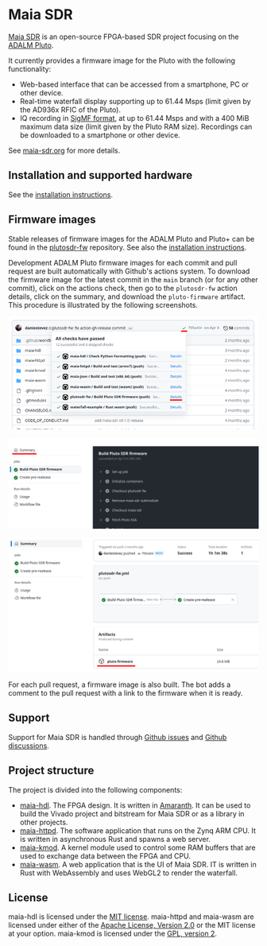 # Maia SDR

[Maia SDR](https://maia-sdr.org) is an open-source FPGA-based SDR project focusing on the [ADALM
Pluto](https://www.analog.com/en/design-center/evaluation-hardware-and-software/evaluation-boards-kits/adalm-pluto.html).

It currently provides a firmware image for the Pluto with the following functionality:
* Web-based interface that can be accessed from a smartphone, PC or other device.
* Real-time waterfall display supporting up to 61.44 Msps (limit given by the
AD936x RFIC of the Pluto).
* IQ recording in [SigMF format](https://github.com/gnuradio/SigMF), at up to
61.44 Msps and with a 400 MiB maximum data size (limit given by the Pluto RAM
size). Recordings can be downloaded to a smartphone or other device.

See [maia-sdr.org](https://maia-sdr.org) for more details.

## Installation and supported hardware

See the [installation instructions](https://maia-sdr.org/installation/).

## Firmware images

Stable releases of firmware images for the ADALM Pluto and Pluto+ can be found
in the [plutosdr-fw](https://github.com/maia-sdr/plutosdr-fw) repository. See
also the [installation instructions](https://maia-sdr.org/installation/).

Development ADALM Pluto firmware images for each commit and pull request are
built automatically with Github's actions system. To download the firmware image
for the latest commit in the `main` branch (or for any other commit), click on
the actions check, then go to the `plutosdr-fw` action details, click on the
summary, and download the `pluto-firmware` artifact. This procedure is
illustrated by the following screenshots.

![List of actions](readme-images/fw-artifact-1.png)

![plutosdr-fw action details](readme-images/fw-artifact-2.png)

![plutosdr-fw action summary](readme-images/fw-artifact-3.png)

For each pull request, a firmware image is also built. The bot adds a comment to
the pull request with a link to the firmware when it is ready.

## Support

Support for Maia SDR is handled through
[Github issues](https://github.com/maia-sdr/maia-sdr/issues)
and
[Github discussions](https://github.com/maia-sdr/maia-sdr/discussions).

## Project structure

The project is divided into the following components:

* [maia-hdl](maia-hdl). The FPGA design. It is written in
  [Amaranth](https://github.com/amaranth-lang/amaranth). It can be used to build
  the Vivado project and bitstream for Maia SDR or as a library in other projects.
* [maia-httpd](maia-httpd). The software application that runs on the Zynq ARM CPU.
  It is written in asynchronous Rust and spawns a web server.
* [maia-kmod](maia-kmod). A kernel module used to control some RAM buffers that
  are used to exchange data between the FPGA and CPU.
* [maia-wasm](maia-wasm). A web application that is the UI of Maia SDR. IT is
  written in Rust with WebAssembly and uses WebGL2 to render the waterfall.

## License

maia-hdl is licensed under the
[MIT license](http://opensource.org/licenses/MIT). maia-httpd and maia-wasm are
licensed under either of the
[Apache License, Version 2.0](http://www.apache.org/licenses/LICENSE-2.0)
or the MIT license at your option. maia-kmod is licensed under the
[GPL, version 2](https://www.gnu.org/licenses/old-licenses/gpl-2.0.en.html).
